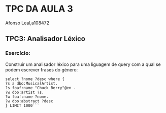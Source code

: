 # **TPC DA AULA 3**

Afonso Leal,a108472

## TPC3: Analisador Léxico

### Exercício:

Construir um analisador léxico para uma liguagem de query com a qual se podem escrever frases do
género:

```# DBPedia: obras de Chuck Berry 
select ?nome ?desc where {
?s a dbo:MusicalArtist.
?s foaf:name "Chuck Berry"@en .
?w dbo:artist ?s.
?w foaf:name ?nome.
?w dbo:abstract ?desc
} LIMIT 1000```
